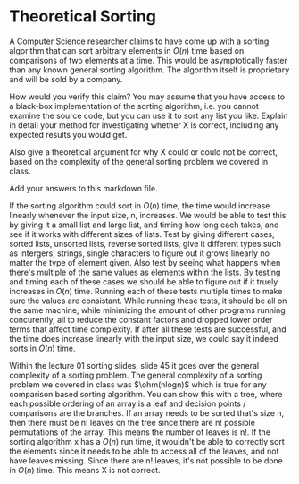 # Theoretical Sorting

A Computer Science researcher claims to have come up with a sorting algorithm
that can sort arbitrary elements in $O(n)$ time based on comparisons of two
elements at a time. This would be asymptotically faster than any known general
sorting algorithm. The algorithm itself is proprietary and will be sold by a
company.

How would you verify this claim? You may assume that you have access to a
black-box implementation of the sorting algorithm, i.e. you cannot examine the
source code, but you can use it to sort any list you like. Explain in detail
your method for investigating whether X is correct, including any expected
results you would get.

Also give a theoretical argument for why X could or could not be correct, based
on the complexity of the general sorting problem we covered in class.

Add your answers to this markdown file.

If the sorting algorithm could sort in $O(n)$ time, the time would increase linearly whenever the input size, n, increases.
We would be able to test this by giving it a small list and large list, and timing how long each takes, and see if it works with different sizes of lists.
Test by giving different cases, sorted lists, unsorted lists, reverse sorted lists, give it different types such as intergers, strings, single characters to figure out it grows linearly no matter the type of element given.
Also test by seeing what happens when there's multiple of the same values as elements within the lists.
By testing and timing each of these cases we should be able to figure out if it truely increases in $O(n)$ time.
Running each of these tests multiple times to make sure the values are consistant.
While running these tests, it should be all on the same machine, while minimizing the amount of other programs running concurently, all to reduce the constant factors and dropped lower order terms that affect time complexity.
If after all these tests are successful, and the time does increase linearly with the input size, we could say it indeed sorts in $O(n)$ time.

Within the lecture 01 sorting slides, slide 45 it goes over the general complexity of a sorting problem.
The general complexity of a sorting problem we covered in class was $\ohm(nlogn)$ which is true for any comparison based sorting algorithm.
You can show this with a tree, where each possible ordering of an array is a leaf and decision points / comparisons are the branches.
If an array needs to be sorted that's size n, then there must be n! leaves on the tree since there are n! possible permutations of the array.
This means the number of leaves is n!.
If the sorting algorithm x has a $O(n)$ run time, it wouldn't be able to correctly sort the elements since it needs to be able to access all of the leaves, and not have leaves missing.
Since there are n! leaves, it's not possible to be done in $O(n)$ time.
This means X is not correct.
